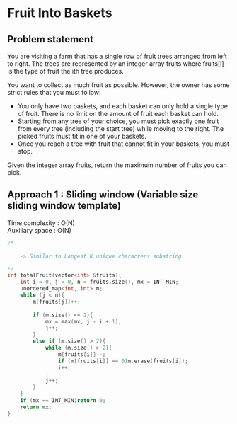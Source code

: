 # Fruit Into Baskets

## Problem statement

You are visiting a farm that has a single row of fruit trees arranged from left to right. The trees are represented by an integer array fruits where fruits[i] is the type of fruit the ith tree produces.

You want to collect as much fruit as possible. However, the owner has some strict rules that you must follow:
- You only have two baskets, and each basket can only hold a single type of fruit. There is no limit on the amount of fruit each basket can hold.
- Starting from any tree of your choice, you must pick exactly one fruit from every tree (including the start tree) while moving to the right. The picked fruits must fit in one of your baskets.
- Once you reach a tree with fruit that cannot fit in your baskets, you must stop.

Given the integer array fruits, return the maximum number of fruits you can pick.

## Approach 1 : Sliding window  (Variable size sliding window template)

Time complexity : O(N)  
Auxiliary space : O(N)

```cpp
/*

    -> Similar to Longest K unique characters substring 

*/
int totalFruit(vector<int> &fruits){
    int i = 0, j = 0, n = fruits.size(), mx = INT_MIN;
    unordered_map<int, int> m;
    while (j < n){
        m[fruits[j]]++;
        
        if (m.size() <= 2){
            mx = max(mx, j - i + 1);
            j++;
        }
        else if (m.size() > 2){
            while (m.size() > 2){
                m[fruits[i]]--;
                if (m[fruits[i]] == 0)m.erase(fruits[i]);
                i++;
            }
            j++;
        }
    }
    if (mx == INT_MIN)return 0;
    return mx;
}
```
